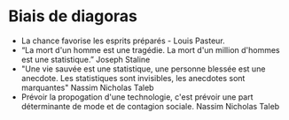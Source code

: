 # Biais de diagoras
- La chance favorise les esprits préparés - Louis Pasteur.
- “La mort d'un homme est une tragédie. La mort d'un million d'hommes est une statistique.” Joseph Staline
- "Une vie sauvée est une statistique, une personne blessée est une anecdote. Les statistiques sont invisibles, les anecdotes sont marquantes" Nassim Nicholas Taleb
- Prévoir la propogation d'une technologie, c'est prévoir une part déterminante de mode et de contagion sociale. Nassim Nicholas Taleb
